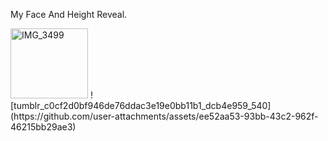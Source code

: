My Face And Height Reveal.

<img width="124" height="112" alt="IMG_3499" src="https://github.com/user-attachments/assets/bd65bc4e-efca-4090-97e0-b9ebf1a23463" />
![tumblr_c0cf2d0bf946de76ddac3e19e0bb11b1_dcb4e959_540](https://github.com/user-attachments/assets/ee52aa53-93bb-43c2-962f-46215bb29ae3)
